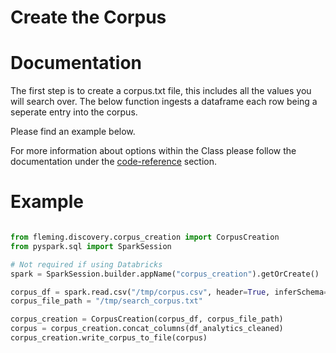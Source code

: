 
# Create the Corpus

# Documentation

The first step is to create a corpus.txt file, this includes all the values you will search over. The below function ingests a dataframe each row being a seperate entry into the corpus. 

Please find an example below.

For more information about options within the Class please follow the documentation under the [code-reference](../code-reference/CorpusTextCreation.md) section.

# Example

```python

from fleming.discovery.corpus_creation import CorpusCreation
from pyspark.sql import SparkSession

# Not required if using Databricks
spark = SparkSession.builder.appName("corpus_creation").getOrCreate()

corpus_df = spark.read.csv("/tmp/corpus.csv", header=True, inferSchema=True)
corpus_file_path = "/tmp/search_corpus.txt"

corpus_creation = CorpusCreation(corpus_df, corpus_file_path)
corpus = corpus_creation.concat_columns(df_analytics_cleaned)
corpus_creation.write_corpus_to_file(corpus)

```
